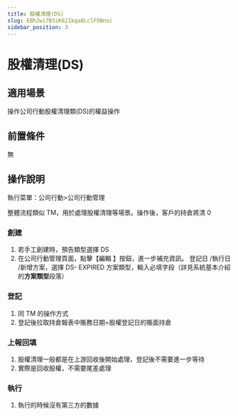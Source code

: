 ```yaml
---
title: 股權清理(DS)
slug: EBhJwi7B3iK621kqa8LclF5Nnsc
sidebar_position: 3
---
```



# 股權清理(DS)

## 適用場景

操作公司行動股權清理類(DS)的權益操作

## 前置條件

無

## 操作說明 

執行菜單：公司行動&gt;公司行動管理

整體流程類似 TM，用於處理股權清理等場景。操作後，客戶的持倉將清 0 

### **創建**

1. 若手工創建時，預告類型選擇 DS 
2. 在公司行動管理頁面，點擊【編輯 】按鈕，進一步補充資訊。  登記日 /執行日 /新增方案，選擇 DS- EXPIRED 方案類型，輸入必填字段（詳見系統基本介紹的**方案類型**段落） 

### **登記**

1. 同 TM 的操作方式 
2. 登記後拉取持倉報表中賬務日期=股權登記日的賬面持倉 

### **上報回填**

1. 股權清理一般都是在上游回收後開始處理，登記後不需要進一步等待 
2. 實際是回收股權，不需要尾差處理 

### **執行**

1. 執行的時候沒有第三方的數據

